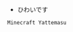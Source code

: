 - ひわいです

<!---
sheauoian/sheauoian is a ✨ special ✨ repository because its `README.md` (this file) appears on your GitHub profile.
You can click the Preview link to take a look at your changes!
--->

```
Minecraft Yattemasu
```
